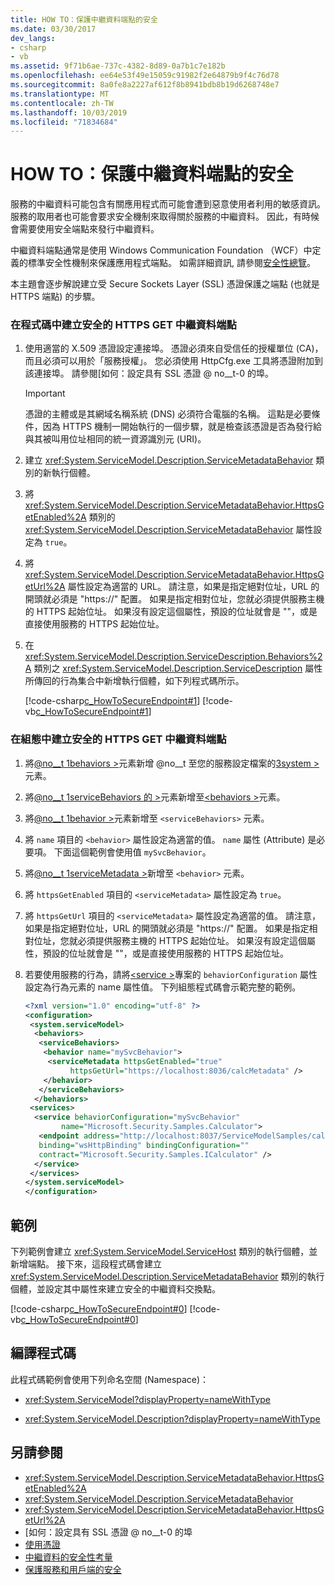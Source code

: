 ```yaml
---
title: HOW TO：保護中繼資料端點的安全
ms.date: 03/30/2017
dev_langs:
- csharp
- vb
ms.assetid: 9f71b6ae-737c-4382-8d89-0a7b1c7e182b
ms.openlocfilehash: ee64e53f49e15059c91982f2e64879b9f4c76d78
ms.sourcegitcommit: 8a0fe8a2227af612f8b8941bdb8b19d6268748e7
ms.translationtype: MT
ms.contentlocale: zh-TW
ms.lasthandoff: 10/03/2019
ms.locfileid: "71834684"
---
```

# <a name="how-to-secure-metadata-endpoints"></a>HOW TO：保護中繼資料端點的安全

服務的中繼資料可能包含有關應用程式而可能會遭到惡意使用者利用的敏感資訊。 服務的取用者也可能會要求安全機制來取得關於服務的中繼資料。 因此，有時候會需要使用安全端點來發行中繼資料。

中繼資料端點通常是使用 Windows Communication Foundation （WCF）中定義的標準安全性機制來保護應用程式端點。 如需詳細資訊, 請參閱[安全性總覽](security-overview.md)。

本主題會逐步解說建立受 Secure Sockets Layer (SSL) 憑證保護之端點 (也就是 HTTPS 端點) 的步驟。

### <a name="to-create-a-secure-https-get-metadata-endpoint-in-code"></a>在程式碼中建立安全的 HTTPS GET 中繼資料端點

1. 使用適當的 X.509 憑證設定連接埠。 憑證必須來自受信任的授權單位 (CA)，而且必須可以用於「服務授權」。 您必須使用 HttpCfg.exe 工具將憑證附加到該連接埠。 請參閱[如何：設定具有 SSL 憑證 @ no__t-0 的埠。

    > [!IMPORTANT]
    > 憑證的主體或是其網域名稱系統 (DNS) 必須符合電腦的名稱。 這點是必要條件，因為 HTTPS 機制一開始執行的一個步驟，就是檢查該憑證是否為發行給與其被叫用位址相同的統一資源識別元 (URI)。

2. 建立 <xref:System.ServiceModel.Description.ServiceMetadataBehavior> 類別的新執行個體。

3. 將 <xref:System.ServiceModel.Description.ServiceMetadataBehavior.HttpsGetEnabled%2A> 類別的 <xref:System.ServiceModel.Description.ServiceMetadataBehavior> 屬性設定為 `true`。

4. 將 <xref:System.ServiceModel.Description.ServiceMetadataBehavior.HttpsGetUrl%2A> 屬性設定為適當的 URL。 請注意，如果是指定絕對位址，URL 的開頭就必須是 "https://" 配置。 如果是指定相對位址，您就必須提供服務主機的 HTTPS 起始位址。 如果沒有設定這個屬性，預設的位址就會是 ""，或是直接使用服務的 HTTPS 起始位址。

5. 在 <xref:System.ServiceModel.Description.ServiceDescription.Behaviors%2A> 類別之 <xref:System.ServiceModel.Description.ServiceDescription> 屬性所傳回的行為集合中新增執行個體，如下列程式碼所示。

    [!code-csharp[c_HowToSecureEndpoint#1](../../../../samples/snippets/csharp/VS_Snippets_CFX/c_howtosecureendpoint/cs/source.cs#1)]
    [!code-vb[c_HowToSecureEndpoint#1](../../../../samples/snippets/visualbasic/VS_Snippets_CFX/c_howtosecureendpoint/vb/source.vb#1)]

### <a name="to-create-a-secure-https-get-metadata-endpoint-in-configuration"></a>在組態中建立安全的 HTTPS GET 中繼資料端點

1. 將[@no__t 1behaviors >](../../../../docs/framework/configure-apps/file-schema/wcf/behaviors.md)元素新增 @no__t 至您的服務設定檔案的[3system >](../../../../docs/framework/configure-apps/file-schema/wcf/system-servicemodel.md)元素。

2. 將[@no__t 1serviceBehaviors 的 >](../../../../docs/framework/configure-apps/file-schema/wcf/servicebehaviors.md)元素新增至[\<behaviors >](../../../../docs/framework/configure-apps/file-schema/wcf/behaviors.md)元素。

3. 將[@no__t 1behavior >](../../../../docs/framework/configure-apps/file-schema/wcf/behavior-of-servicebehaviors.md)元素新增至 `<serviceBehaviors>` 元素。

4. 將 `name` 項目的 `<behavior>` 屬性設定為適當的值。 `name` 屬性 (Attribute) 是必要項。 下面這個範例會使用值 `mySvcBehavior`。

5. 將[@no__t 1serviceMetadata >](../../../../docs/framework/configure-apps/file-schema/wcf/servicemetadata.md)新增至 `<behavior>` 元素。

6. 將 `httpsGetEnabled` 項目的 `<serviceMetadata>` 屬性設定為 `true`。

7. 將 `httpsGetUrl` 項目的 `<serviceMetadata>` 屬性設定為適當的值。 請注意，如果是指定絕對位址，URL 的開頭就必須是 "https://" 配置。 如果是指定相對位址，您就必須提供服務主機的 HTTPS 起始位址。 如果沒有設定這個屬性，預設的位址就會是 ""，或是直接使用服務的 HTTPS 起始位址。

8. 若要使用服務的行為，請將[\<service >](../../../../docs/framework/configure-apps/file-schema/wcf/service.md)專案的 `behaviorConfiguration` 屬性設定為行為元素的 name 屬性值。 下列組態程式碼會示範完整的範例。

    ```xml
    <?xml version="1.0" encoding="utf-8" ?>
    <configuration>
     <system.serviceModel>
      <behaviors>
       <serviceBehaviors>
        <behavior name="mySvcBehavior">
         <serviceMetadata httpsGetEnabled="true"
              httpsGetUrl="https://localhost:8036/calcMetadata" />
        </behavior>
       </serviceBehaviors>
      </behaviors>
     <services>
      <service behaviorConfiguration="mySvcBehavior"
            name="Microsoft.Security.Samples.Calculator">
       <endpoint address="http://localhost:8037/ServiceModelSamples/calculator"
       binding="wsHttpBinding" bindingConfiguration=""
       contract="Microsoft.Security.Samples.ICalculator" />
      </service>
     </services>
    </system.serviceModel>
    </configuration>
    ```

## <a name="example"></a>範例

下列範例會建立 <xref:System.ServiceModel.ServiceHost> 類別的執行個體，並新增端點。 接下來，這段程式碼會建立 <xref:System.ServiceModel.Description.ServiceMetadataBehavior> 類別的執行個體，並設定其中屬性來建立安全的中繼資料交換點。

[!code-csharp[c_HowToSecureEndpoint#0](../../../../samples/snippets/csharp/VS_Snippets_CFX/c_howtosecureendpoint/cs/source.cs#0)]
[!code-vb[c_HowToSecureEndpoint#0](../../../../samples/snippets/visualbasic/VS_Snippets_CFX/c_howtosecureendpoint/vb/source.vb#0)]

## <a name="compiling-the-code"></a>編譯程式碼

此程式碼範例會使用下列命名空間 (Namespace)：

- <xref:System.ServiceModel?displayProperty=nameWithType>

- <xref:System.ServiceModel.Description?displayProperty=nameWithType>

## <a name="see-also"></a>另請參閱

- <xref:System.ServiceModel.Description.ServiceMetadataBehavior.HttpsGetEnabled%2A>
- <xref:System.ServiceModel.Description.ServiceMetadataBehavior>
- <xref:System.ServiceModel.Description.ServiceMetadataBehavior.HttpsGetUrl%2A>
- [如何：設定具有 SSL 憑證 @ no__t-0 的埠
- [使用憑證](../../../../docs/framework/wcf/feature-details/working-with-certificates.md)
- [中繼資料的安全性考量](../../../../docs/framework/wcf/feature-details/security-considerations-with-metadata.md)
- [保護服務和用戶端的安全](../../../../docs/framework/wcf/feature-details/securing-services-and-clients.md)
